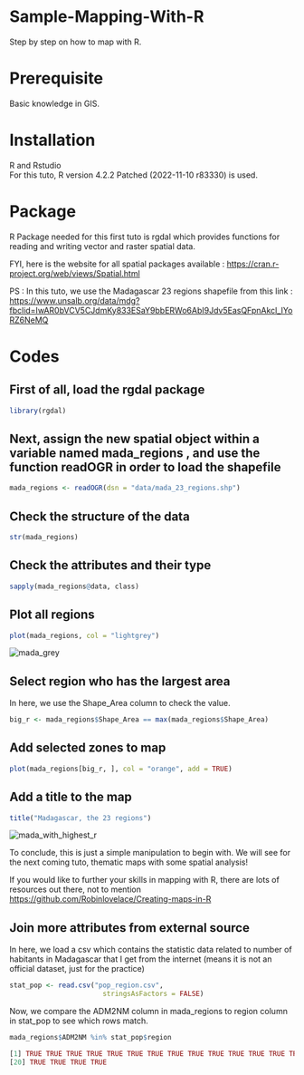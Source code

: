 # Sample-Mapping-With-R
Step by step on how to map with R.

# Prerequisite 
Basic knowledge in GIS.

# Installation
R and Rstudio <br>
For this tuto, R version 4.2.2 Patched (2022-11-10 r83330) is used.

# Package
R Package needed for this first tuto is rgdal which provides functions for reading and writing vector and raster spatial data.

FYI, here is the website for all spatial packages available : https://cran.r-project.org/web/views/Spatial.html 

PS : In this tuto, we use the Madagascar 23 regions shapefile from this link : https://www.unsalb.org/data/mdg?fbclid=IwAR0bVCV5CJdmKy833ESaY9bbERWo6AbI9Jdv5EasQFpnAkcl_IYoRZ6NeMQ 

# Codes

## First of all, load the rgdal package

```R
library(rgdal)
```

## Next, assign the new spatial object within a variable named mada_regions , and use the function readOGR in order to load the shapefile 

```R
mada_regions <- readOGR(dsn = "data/mada_23_regions.shp") 
```

## Check the structure of the data

```R
str(mada_regions)
```

## Check the attributes and their type

```R
sapply(mada_regions@data, class)

```
## Plot all regions

```R
plot(mada_regions, col = "lightgrey")
```
![mada_grey](https://user-images.githubusercontent.com/16953165/211030473-3824f4a1-e4ab-4ab9-911b-574d7c2a9dd8.png)

## Select region who has the largest area
In here, we use the Shape_Area column to check the value.
```R
big_r <- mada_regions$Shape_Area == max(mada_regions$Shape_Area)
```
## Add selected zones to map
```R
plot(mada_regions[big_r, ], col = "orange", add = TRUE) 
```
## Add a title to the map
```R
title("Madagascar, the 23 regions")
```
![mada_with_highest_r](https://user-images.githubusercontent.com/16953165/211030987-725bca3a-f2a3-473f-bc48-43f06f0732e6.png)


To conclude, this is just a simple manipulation to begin with. We will see for the next coming tuto, thematic maps with some spatial analysis!

If you would like to further your skills in mapping with R, there are lots of resources out there, not to mention https://github.com/Robinlovelace/Creating-maps-in-R

## Join more attributes from external source

In here, we load a csv which contains the statistic data related to number of habitants in Madagascar that I get from the internet (means it is not an official dataset, just for the practice) 

```R
stat_pop <- read.csv("pop_region.csv",
                       stringsAsFactors = FALSE)
```
Now, we compare the ADM2NM column in mada_regions to region column in stat_pop to see which rows match.
```R
mada_regions$ADM2NM %in% stat_pop$region
```
```R
[1] TRUE TRUE TRUE TRUE TRUE TRUE TRUE TRUE TRUE TRUE TRUE TRUE TRUE TRUE TRUE TRUE TRUE TRUE TRUE
[20] TRUE TRUE TRUE TRUE

```

